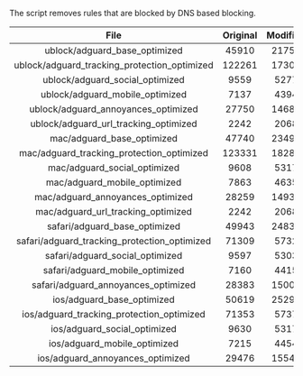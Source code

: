 The script removes rules that are blocked by DNS based blocking.


| File | Original | Modified |
|:----:|:-----:|:-----:|
| ublock/adguard_base_optimized | 45910 | 21755 |
| ublock/adguard_tracking_protection_optimized | 122261 | 17309 |
| ublock/adguard_social_optimized | 9559 | 5277 |
| ublock/adguard_mobile_optimized | 7137 | 4394 |
| ublock/adguard_annoyances_optimized | 27750 | 14689 |
| ublock/adguard_url_tracking_optimized | 2242 | 2068 |
| mac/adguard_base_optimized | 47740 | 23494 |
| mac/adguard_tracking_protection_optimized | 123331 | 18283 |
| mac/adguard_social_optimized | 9608 | 5317 |
| mac/adguard_mobile_optimized | 7863 | 4635 |
| mac/adguard_annoyances_optimized | 28259 | 14931 |
| mac/adguard_url_tracking_optimized | 2242 | 2068 |
| safari/adguard_base_optimized | 49943 | 24834 |
| safari/adguard_tracking_protection_optimized | 71309 | 5732 |
| safari/adguard_social_optimized | 9597 | 5303 |
| safari/adguard_mobile_optimized | 7160 | 4415 |
| safari/adguard_annoyances_optimized | 28383 | 15004 |
| ios/adguard_base_optimized | 50619 | 25295 |
| ios/adguard_tracking_protection_optimized | 71353 | 5737 |
| ios/adguard_social_optimized | 9630 | 5317 |
| ios/adguard_mobile_optimized | 7215 | 4454 |
| ios/adguard_annoyances_optimized | 29476 | 15542 |